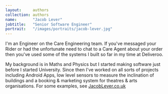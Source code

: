 ```yaml
---
layout:     authors
collection: authors
name:       "Jacob Lever"
jobtitle:   "Senior Software Engineer"
portrait:   "/images/portraits/jacob-lever.jpg"
---
```


I'm an Engineer on the Care Engineering team. If you've messaged your Rider or had the unfortunate need to chat to a Care Agent about your order then you've used some of the systems I built so far in my time at Deliveroo.

My background is in Maths and Physics but I started making software just before I started University. Since then I've worked on all sorts of projects including Android Apps, low level sensors to measure the inclination of buildings and a booking & marketing system for theatres & arts organisations. For some examples, see [JacobLever.co.uk](https://jacoblever.co.uk/)
